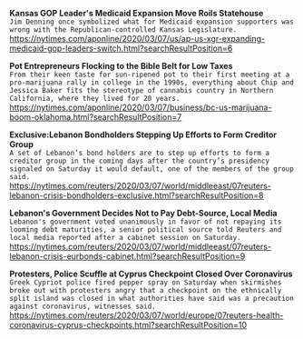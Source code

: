 **Kansas GOP Leader's Medicaid Expansion Move Roils Statehouse**\
`Jim Denning once symbolized what for Medicaid expansion supporters was wrong with the Republican-controlled Kansas Legislature.`\
https://nytimes.com/aponline/2020/03/07/us/ap-us-xgr-expanding-medicaid-gop-leaders-switch.html?searchResultPosition=6

**Pot Entrepreneurs Flocking to the Bible Belt for Low Taxes**\
`From their keen taste for sun-ripened pot to their first meeting at a pro-marijuana rally in college in the 1990s, everything about Chip and Jessica Baker fits the stereotype of cannabis country in Northern California, where they lived for 20 years.`\
https://nytimes.com/aponline/2020/03/07/business/bc-us-marijuana-boom-oklahoma.html?searchResultPosition=7

**Exclusive:Lebanon Bondholders Stepping Up Efforts to Form Creditor Group**\
`A set of Lebanon’s bond holders are to step up efforts to form a  creditor group in the coming days after the country’s presidency signaled on Saturday it would default, one of the members of the group said.`\
https://nytimes.com/reuters/2020/03/07/world/middleeast/07reuters-lebanon-crisis-bondholders-exclusive.html?searchResultPosition=8

**Lebanon's Government Decides Not to Pay Debt-Source, Local Media**\
`Lebanon's government voted unanimously in favor of not repaying its looming debt maturities, a senior political source told Reuters and local media reported after a cabinet session on Saturday.`\
https://nytimes.com/reuters/2020/03/07/world/middleeast/07reuters-lebanon-crisis-eurbonds-cabinet.html?searchResultPosition=9

**Protesters, Police Scuffle at Cyprus Checkpoint Closed Over Coronavirus**\
`Greek Cypriot police fired pepper spray on Saturday when skirmishes broke out with protesters angry that a checkpoint on the ethnically split island was closed in what authorities have said was a precaution against coronavirus, witnesses said. `\
https://nytimes.com/reuters/2020/03/07/world/europe/07reuters-health-coronavirus-cyprus-checkpoints.html?searchResultPosition=10

